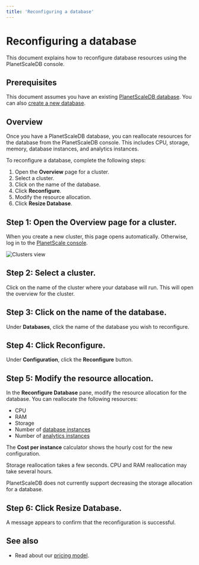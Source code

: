 ```yaml
---
title: 'Reconfiguring a database'
---
```


# Reconfiguring a database

This document explains how to reconfigure database resources using the PlanetScaleDB console.

## Prerequisites

This document assumes you have an existing [PlanetScaleDB database](databases). You can also [create a new database](creating-database).

## Overview

Once you have a PlanetScaleDB database, you can reallocate resources for the database from the PlanetScaleDB console. This includes CPU, storage, memory, database instances, and analytics instances.

To reconfigure a database, complete the following steps:

1. Open the **Overview** page for a cluster.
1. Select a cluster.
1. Click on the name of the database.
1. Click **Reconfigure**.
1. Modify the resource allocation.
1. Click **Resize Database**.

## Step 1: Open the Overview page for a cluster.

When you create a new cluster, this page opens automatically. Otherwise, log in to the [PlanetScale console](https://console.planetscale.com/).

![Clusters view](/img/docs/clusters-view.png)

## Step 2: Select a cluster.

Click on the name of the cluster where your database will run. This will open the overview for the cluster.

## Step 3: Click on the name of the database. 

Under **Databases**, click the name of the database you wish to reconfigure.

## Step 4: Click **Reconfigure**.

Under **Configuration**, click the **Reconfigure** button.

## Step 5: Modify the resource allocation.

In the **Reconfigure Database** pane, modify the resource allocation for the database. You can reallocate the following resources:

+ CPU
+ RAM
+ Storage
+ Number of [database instances](database-instances)
+ Number of [analytics instances](analytics-instances)

The **Cost per instance** calculator shows the hourly cost for the new configuration.

Storage reallocation takes a few seconds. CPU and RAM reallocation may take several hours.

PlanetScaleDB does not currently support decreasing the storage allocation for a database.

## Step 6: Click **Resize Database**. 

A message appears to confirm that the reconfiguration is successful.

## See also

- Read about our [pricing model](pricing).
